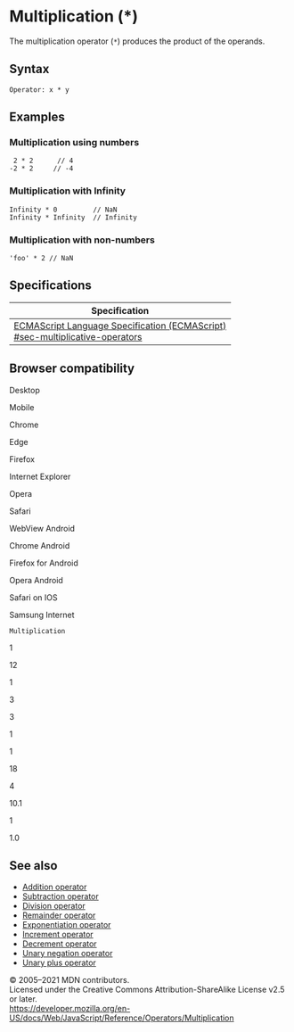 Multiplication (\*)
===================

The multiplication operator (`*`) produces the product of the operands.

Syntax
------

    Operator: x * y

Examples
--------

### Multiplication using numbers

     2 * 2      // 4
    -2 * 2     // -4

### Multiplication with Infinity

    Infinity * 0         // NaN
    Infinity * Infinity  // Infinity

### Multiplication with non-numbers

    'foo' * 2 // NaN

Specifications
--------------

<table><thead><tr class="header"><th>Specification</th></tr></thead><tbody><tr class="odd"><td><a href="https://tc39.es/ecma262/#sec-multiplicative-operators">ECMAScript Language Specification (ECMAScript)<br />
<span class="small">#sec-multiplicative-operators</span></a></td></tr></tbody></table>

Browser compatibility
---------------------

Desktop

Mobile

Chrome

Edge

Firefox

Internet Explorer

Opera

Safari

WebView Android

Chrome Android

Firefox for Android

Opera Android

Safari on IOS

Samsung Internet

`Multiplication`

1

12

1

3

3

1

1

18

4

10.1

1

1.0

See also
--------

-   [Addition operator](addition)
-   [Subtraction operator](subtraction)
-   [Division operator](division)
-   [Remainder operator](remainder)
-   [Exponentiation operator](exponentiation)
-   [Increment operator](increment)
-   [Decrement operator](decrement)
-   [Unary negation operator](unary_negation)
-   [Unary plus operator](unary_plus)

© 2005–2021 MDN contributors.  
Licensed under the Creative Commons Attribution-ShareAlike License v2.5 or later.  
<a href="https://developer.mozilla.org/en-US/docs/Web/JavaScript/Reference/Operators/Multiplication" class="_attribution-link">https://developer.mozilla.org/en-US/docs/Web/JavaScript/Reference/Operators/Multiplication</a>

